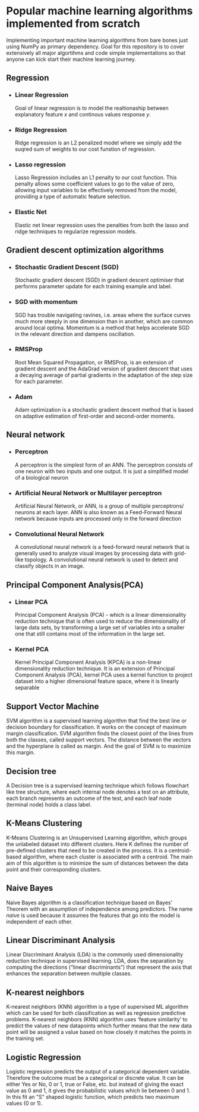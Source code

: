 # Popular machine learning algorithms implemented from scratch 

Implementing important machine learning algorithms from bare bones just using NumPy as primary dependency. Goal for this repository is to cover extensively all major algortihms and code simple implementations so that anyone can kick start their machine learning journey.

## Regression

- ### Linear Regression
  Goal of linear regression is to model the realtionaship between explanatory feature *x* and continous values response *y*. 

- ### Ridge Regression
  Ridge regression is an L2 penalized model where we simply add the suqred sum of weights to our cost funstion of regression.

- ### Lasso regression
  Lasso Regression includes an L1 penalty to our cost function. This penalty allows some coefficient values to go to the value of zero, allowing input variables to be effectively removed from the model, providing a type of automatic feature selection.
- ### Elastic Net
  Elastic net linear regression uses the penalties from both the lasso and ridge techniques to regularize regression models.
  
## Gradient descent optimization algorithms

- ### Stochastic Gradient Descent (SGD)
  Stochastic gradient descent (SGD) in gradient descent optimiser that performs parameter update for each training example and label.
  
- ### SGD with momentum
  SGD has trouble navigating ravines, i.e. areas where the surface curves much more steeply in one dimension than in another, which are common around local optima. Momentum is a method that helps accelerate SGD in the relevant direction and dampens oscillation.
  
- ### RMSProp
  Root Mean Squared Propagation, or RMSProp, is an extension of gradient descent and the AdaGrad version of gradient descent that uses a decaying average of partial gradients in the adaptation of the step size for each parameter.
  
- ### Adam
  Adam optimization is a stochastic gradient descent method that is based on adaptive estimation of first-order and second-order moments.
  
## Neural network

- ### Perceptron
  A perceptron is the simplest form of an ANN. The perceptron consists of one neuron with two inputs and one output. It is just a simplified model of a biological neuron

- ### Artificial Neural Network or Multilayer perceptron
  Artificial Neural Network, or ANN, is a group of multiple perceptrons/ neurons at each layer. ANN is also known as a Feed-Forward Neural network because inputs are processed only in the forward direction
 
- ### Convolutional Neural Network
  A convolutional neural network is a feed-forward neural network that is generally used to analyze visual images by processing data with grid-like topology. A convolutional neural network is used to detect and classify objects in an image.
  
## Principal Component Analysis(PCA)

- ### Linear PCA
  Principal Component Analysis (PCA) - which is a linear dimensionality reduction technique that is often used to reduce the dimensionality of large data sets, by transforming a large set of variables into a smaller one that still contains most of the information in the large set.
  
- ### Kernel PCA
  Kernel Principal Component Analysis (KPCA) is a non-linear dimensionality reduction technique. It is an extension of Principal Component Analysis (PCA), kernel PCA uses a kernel function to project dataset into a higher dimensional feature space, where it is linearly separable
  
## Support Vector Machine

SVM algorithm is a supervised learning algorithm that find the best line or decision boundary for classification. It works on the concept of maximum margin classification. SVM algorithm finds the closest point of the lines from both the classes, called support vectors. The distance between the vectors and the hyperplane is called as margin. And the goal of SVM is to maximize this margin. 

## Decision tree

A Decision tree is a supervised learning technique which follows flowchart like tree structure, where each internal node denotes a test on an attribute, each branch represents an outcome of the test, and each leaf node (terminal node) holds a class label. 

## K-Means Clustering

K-Means Clustering is an Unsupervised Learning algorithm, which groups the unlabeled dataset into different clusters. Here K defines the number of pre-defined clusters that need to be created in the process. It is a centroid-based algorithm, where each cluster is associated with a centroid. The main aim of this algorithm is to minimize the sum of distances between the data point and their corresponding clusters.

## Naive Bayes

Naive Bayes algorithm is a classification technique based on Bayes’ Theorem with an assumption of independence among predictors. The name *naive* is used because it assumes the features that go into the model is independent of each other.

## Linear Discriminant Analysis

Linear Discriminant Analysis (LDA) is the commonly used dimensionality reduction technique in supervised learning. LDA, does the separation by computing the directions (“linear discriminants”) that represent the axis that enhances the separation between multiple classes. 

## K-nearest neighbors

K-nearest neighbors (KNN) algorithm is a type of supervised ML algorithm which can be used for both classification as well as regression predictive problems. K-nearest neighbors (KNN) algorithm uses ‘feature similarity’ to predict the values of new datapoints which further means that the new data point will be assigned a value based on how closely it matches the points in the training set.

## Logistic Regression

Logistic regression predicts the output of a categorical dependent variable. Therefore the outcome must be a categorical or discrete value. It can be either Yes or No, 0 or 1, true or False, etc. but instead of giving the exact value as 0 and 1, it gives the probabilistic values which lie between 0 and 1.  In this fit an "S" shaped logistic function, which predicts two maximum values (0 or 1).
